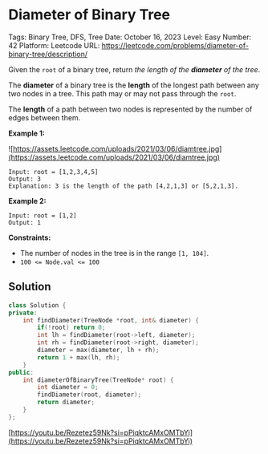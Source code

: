 # Diameter of Binary Tree

Tags: Binary Tree, DFS, Tree
Date: October 16, 2023
Level: Easy
Number: 42
Platform: Leetcode
URL: https://leetcode.com/problems/diameter-of-binary-tree/description/

Given the `root` of a binary tree, return *the length of the **diameter** of the tree*.

The **diameter** of a binary tree is the **length** of the longest path between any two nodes in a tree. This path may or may not pass through the `root`.

The **length** of a path between two nodes is represented by the number of edges between them.

**Example 1:**

![https://assets.leetcode.com/uploads/2021/03/06/diamtree.jpg](https://assets.leetcode.com/uploads/2021/03/06/diamtree.jpg)

```
Input: root = [1,2,3,4,5]
Output: 3
Explanation: 3 is the length of the path [4,2,1,3] or [5,2,1,3].

```

**Example 2:**

```
Input: root = [1,2]
Output: 1

```

**Constraints:**

- The number of nodes in the tree is in the range `[1, 104]`.
- `100 <= Node.val <= 100`

## Solution

```cpp
class Solution {
private:
    int findDiameter(TreeNode *root, int& diameter) {
        if(!root) return 0;
        int lh = findDiameter(root->left, diameter);
        int rh = findDiameter(root->right, diameter);
        diameter = max(diameter, lh + rh);
        return 1 + max(lh, rh);
    }
public:
    int diameterOfBinaryTree(TreeNode* root) {
        int diameter = 0;
        findDiameter(root, diameter);
        return diameter;
    }
};
```

[https://youtu.be/Rezetez59Nk?si=pPiqktcAMxOMTbYi](https://youtu.be/Rezetez59Nk?si=pPiqktcAMxOMTbYi)